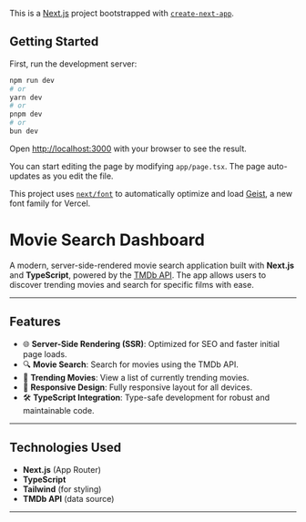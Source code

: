 This is a [Next.js](https://nextjs.org) project bootstrapped with [`create-next-app`](https://nextjs.org/docs/app/api-reference/cli/create-next-app).

## Getting Started

First, run the development server:

```bash
npm run dev
# or
yarn dev
# or
pnpm dev
# or
bun dev
```

Open [http://localhost:3000](http://localhost:3000) with your browser to see the result.

You can start editing the page by modifying `app/page.tsx`. The page auto-updates as you edit the file.

This project uses [`next/font`](https://nextjs.org/docs/app/building-your-application/optimizing/fonts) to automatically optimize and load [Geist](https://vercel.com/font), a new font family for Vercel.

# **Movie Search Dashboard**

A modern, server-side-rendered movie search application built with **Next.js** and **TypeScript**, powered by the [TMDb API](https://www.themoviedb.org/documentation/api). The app allows users to discover trending movies and search for specific films with ease.

---

## **Features**

- 🌐 **Server-Side Rendering (SSR)**: Optimized for SEO and faster initial page loads.
- 🔍 **Movie Search**: Search for movies using the TMDb API.
- 🎥 **Trending Movies**: View a list of currently trending movies.
- 📱 **Responsive Design**: Fully responsive layout for all devices.
- 🛠️ **TypeScript Integration**: Type-safe development for robust and maintainable code.


---

## **Technologies Used**

- **Next.js** (App Router)
- **TypeScript**
- **Tailwind** (for styling)
- **TMDb API** (data source)


---



